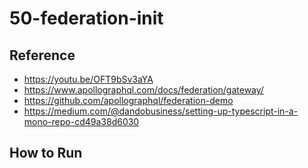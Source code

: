 # 50-federation-init

## Reference

- https://youtu.be/OFT9bSv3aYA
- https://www.apollographql.com/docs/federation/gateway/
- https://github.com/apollographql/federation-demo
- https://medium.com/@dandobusiness/setting-up-typescript-in-a-mono-repo-cd49a38d6030

## How to Run
